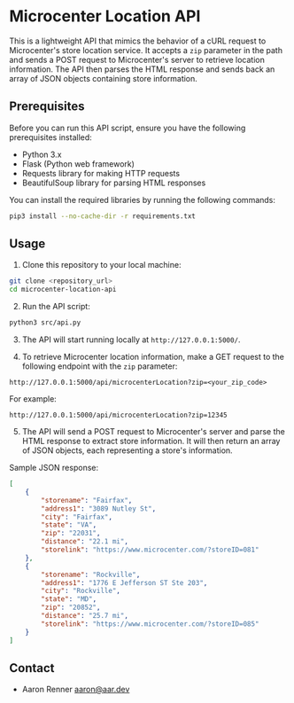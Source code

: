 # Microcenter Location API

This is a lightweight API that mimics the behavior of a cURL request to Microcenter's store location service. It accepts a `zip` parameter in the path and sends a POST request to Microcenter's server to retrieve location information. The API then parses the HTML response and sends back an array of JSON objects containing store information.

## Prerequisites

Before you can run this API script, ensure you have the following prerequisites installed:

- Python 3.x
- Flask (Python web framework)
- Requests library for making HTTP requests
- BeautifulSoup library for parsing HTML responses

You can install the required libraries by running the following commands:

```bash
pip3 install --no-cache-dir -r requirements.txt
```

## Usage

1. Clone this repository to your local machine:

```bash
git clone <repository_url>
cd microcenter-location-api
```

2. Run the API script:

```bash
python3 src/api.py
```

3. The API will start running locally at `http://127.0.0.1:5000/`.

4. To retrieve Microcenter location information, make a GET request to the following endpoint with the `zip` parameter:

```
http://127.0.0.1:5000/api/microcenterLocation?zip=<your_zip_code>
```

For example:

```
http://127.0.0.1:5000/api/microcenterLocation?zip=12345
```

5. The API will send a POST request to Microcenter's server and parse the HTML response to extract store information. It will then return an array of JSON objects, each representing a store's information.

Sample JSON response:

```json
[
    {
        "storename": "Fairfax",
        "address1": "3089 Nutley St",
        "city": "Fairfax",
        "state": "VA",
        "zip": "22031",
        "distance": "22.1 mi",
        "storelink": "https://www.microcenter.com/?storeID=081"
    },
    {
        "storename": "Rockville",
        "address1": "1776 E Jefferson ST Ste 203",
        "city": "Rockville",
        "state": "MD",
        "zip": "20852",
        "distance": "25.7 mi",
        "storelink": "https://www.microcenter.com/?storeID=085"
    }
]
```

## Contact
- Aaron Renner <aaron@aar.dev>
